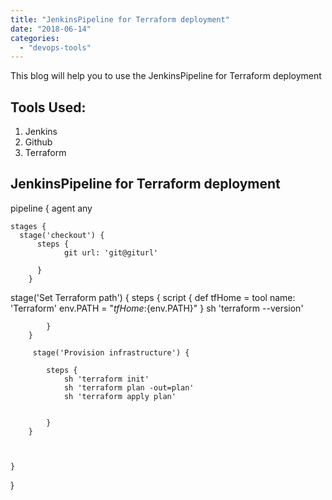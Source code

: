 ```yaml
---
title: "JenkinsPipeline for Terraform deployment"
date: "2018-06-14"
categories: 
  - "devops-tools"
---
```


This blog will help you to use the JenkinsPipeline for Terraform deployment

## Tools Used:

1. Jenkins
2. Github
3. Terraform

## JenkinsPipeline for Terraform deployment

pipeline {
    agent any
     
    stages {
      stage('checkout') {
          steps {
                git url: 'git@giturl'
             
          }
        }

  stage('Set Terraform path') {
            steps {
                script {
                    def tfHome = tool name: 'Terraform'
                    env.PATH = "${tfHome}:${env.PATH}"
                }
                sh 'terraform --version'
               
               
            }
        }
        
         stage('Provision infrastructure') {
             
            steps {
                sh 'terraform init'
                sh 'terraform plan -out=plan'
                sh 'terraform apply plan'
              
             
            }
        }
        
      
      
    }
}

